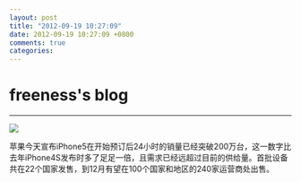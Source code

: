 ```yaml
---
layout: post
title: "2012-09-19 10:27:09"
date: 2012-09-19 10:27:09 +0800
comments: true
categories: 
---
```


# freeness's blog

----------

![](http://okqmqrbgo.bkt.clouddn.com/201209191027091.jpg)

>
苹果今天宣布iPhone5在开始预订后24小时的销量已经突破200万台，这一数字比去年iPhone4S发布时多了足足一倍，且需求已经远超过目前的供给量。首批设备共在22个国家发售，到12月有望在100个国家和地区的240家运营商处出售。